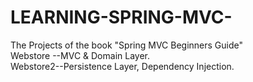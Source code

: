 # LEARNING-SPRING-MVC-
The Projects of the book "Spring MVC Beginners Guide"                                                                                      
Webstore --MVC & Domain Layer.                                                                                                                                                                                                                         
Webstore2--Persistence Layer, Dependency Injection.
